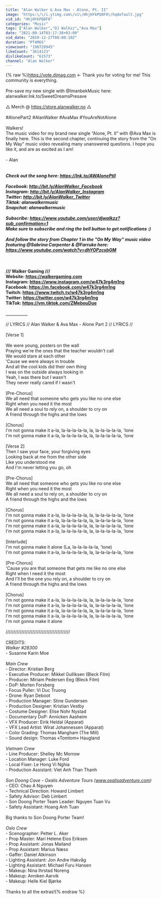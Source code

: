 ```yaml
---
title: "Alan Walker & Ava Max - Alone, Pt. II"
image: "https:\/\/i.ytimg.com\/vi\/HhjHYkPQ8F0\/hqdefault.jpg"
vid_id: "HhjHYkPQ8F0"
categories: "Music"
tags: ["Alan Walker","DJ Walkzz","Ava Max"]
date: "2021-09-14T03:17:38+03:00"
vid_date: "2019-12-27T08:00:10Z"
duration: "PT4M6S"
viewcount: "198720945"
likeCount: "3614123"
dislikeCount: "61573"
channel: "Alan Walker"
---
```

{% raw %}<a rel="nofollow" target="blank" href="https://vote.djmag.com">https://vote.djmag.com</a> ← Thank you for voting for me! This community is everything.<br /><br />Pre-save my new single with @ImanbekMusic here: alanwalker.lnk.to/SweetDreamsPresave<br /><br />△ Merch @  <a rel="nofollow" target="blank" href="https://store.alanwalker.no">https://store.alanwalker.no</a> △<br /><br />#AlonePart2 #AlanWalker #AvaMax #YouAreNotAlone<br /><br />Walkers!<br />The music video for my brand new single “Alone, Pt. II” with @Ava Max  is finally here. This is the second chapter, continuing the story from the &quot;On My Way&quot; music video revealing many unanswered questions. I hope you like it, and are as excited as I am!<br /><br />- Alan<br />_______________________________<br /><br />Check out the song here:  <a rel="nofollow" target="blank" href="https://lnk.to/AWAlonePtII">https://lnk.to/AWAlonePtII</a><br /><br />Facebook: <a rel="nofollow" target="blank" href="http://bit.ly/AlanWalker_Facebook">http://bit.ly/AlanWalker_Facebook</a><br />Instagram: <a rel="nofollow" target="blank" href="http://bit.ly/AlanWalker_Instagram">http://bit.ly/AlanWalker_Instagram</a><br />Twitter: <a rel="nofollow" target="blank" href="http://bit.ly/AlanWalker_Twitter">http://bit.ly/AlanWalker_Twitter</a><br />Tiktok: alanwalkermusic<br />Snapchat: alanwalkermusic<br /><br />Subscribe: <a rel="nofollow" target="blank" href="https://www.youtube.com/user/djwalkzz?sub_confirmation=1">https://www.youtube.com/user/djwalkzz?sub_confirmation=1</a><br />Make sure to subscribe and ring the bell button to get notifications :) <br /><br />And follow the story from Chapter 1 in the &quot;On My Way&quot; music video featuring @Sabrina Carpenter  &amp; @Farruko  here:<br /><a rel="nofollow" target="blank" href="https://www.youtube.com/watch?v=dhYOPzcsbGM">https://www.youtube.com/watch?v=dhYOPzcsbGM</a><br /><br />_____________________<br /><br />/// Walker Gaming ///<br />Website: <a rel="nofollow" target="blank" href="https://walkergaming.com​">https://walkergaming.com​</a><br />Instagram: <a rel="nofollow" target="blank" href="https://www.instagram.com/w47k3rg4m1ng​">https://www.instagram.com/w47k3rg4m1ng​</a><br />Facebook: <a rel="nofollow" target="blank" href="https://m.facebook.com/w47k3rg4m1ng​">https://m.facebook.com/w47k3rg4m1ng​</a><br />Twitch: <a rel="nofollow" target="blank" href="https://www.twitch.tv/w47k3rg4m1ng​">https://www.twitch.tv/w47k3rg4m1ng​</a><br />Twitter: <a rel="nofollow" target="blank" href="https://twitter.com/w47k3rg4m1ng​">https://twitter.com/w47k3rg4m1ng​</a><br />TikTok: <a rel="nofollow" target="blank" href="https://vm.tiktok.com/ZMebouDue">https://vm.tiktok.com/ZMebouDue</a><br /><br />_____________________<br /><br />// LYRICS // Alan Walker &amp; Ava Max - Alone Part 2 // LYRICS //<br /><br />[Verse 1]<br /><br />We were young, posters on the wall<br />Praying we're the ones that the teacher wouldn't call<br />We would stare at each other<br />'Cause we were always in trouble<br />And all the cool kids did their own thing<br />I was on the outside always looking in<br />Yeah, I was there but I wasn't<br />They never really cared if I wasn't<br /><br />[Pre-Chorus]<br />We all need that someone who gets you like no one else<br />Right when you need it the most<br />We all need a soul to rely on, a shoulder to cry on<br />A friend through the highs and the lows<br /><br />[Chorus]<br />I'm not gonna make it a-la, la-la-la-la-la, la, la-la-la-la-la, 'lone<br />I'm not gonna make it a-la, la-la-la-la-la, la, la-la-la-la-la, 'lone<br /><br />[Verse 2]<br />Then I saw your face, your forgiving eyes<br />Looking back at me from the other side<br />Like you understood me<br />And I'm never letting you go, oh<br /><br />[Pre-Chorus]<br />We all need that someone who gets you like no one else<br />Right when you need it the most<br />We all need a soul to rely on, a shoulder to cry on<br />A friend through the highs and the lows<br /><br />[Chorus]<br />I'm not gonna make it a-la, la-la-la-la-la, la, la-la-la-la-la, 'lone<br />I'm not gonna make it a-la, la-la-la-la-la, la, la-la-la-la-la, 'lone<br />I'm not gonna make it a-la, la-la-la-la-la, la, la-la-la-la-la, 'lone<br />I'm not gonna make it a-la, la-la-la-la-la, la, la-la-la-la-la, 'lone<br /><br />[Interlude]<br />I'm not gonna make it alone (La, la-la-la-la-la, 'lone)<br />I'm not gonna make it a-la, la-la-la-la-la, la, la-la-la-la-la, 'lone<br /><br />[Pre-Chorus]<br />'Cause you are that someone that gets me like no one else<br />Right when I need it the most<br />And I'll be the one you rely on, a shoulder to cry on<br />A friend through the highs and the lows<br /><br />[Chorus]<br />I'm not gonna make it a-la, la-la-la-la-la, la, la-la-la-la-la, 'lone<br />I'm not gonna make it a-la, la-la-la-la-la, la, la-la-la-la-la, 'lone<br />I'm not gonna make it a-la, la-la-la-la-la, la, la-la-la-la-la, 'lone<br />I'm not gonna make it a-la, la-la-la-la-la, la, la-la-la-la-la, 'lone<br />I'm not gonna make it alone<br /><br />/////////////////////////////////////////<br /><br />CREDITS:<br />*Walker #28300*<br />- Susanne Karin Moe<br /><br />*Main Crew*<br />- Director: Kristian Berg<br />- Executive Producer: Mikkel Gulliksen (Bleck Film)<br />- Producer: Miriam Pedersen Eeg (Bleck Film)<br />- DoP: Morten Forsberg<br />- Focus Puller: Vi Duc Truong<br />- Drone: Ryan Deboot<br />- Production Manager: Stine Gundersen<br />- Production Designer: Kristian Vestby<br />- Costume Designer: Elise Nohr Nystad<br />- Documentary DoP: Annicken Aasheim<br />- VFX Producer: Eirik Heldal (Apparat)<br />- VFX Lead Artist: Wirat Johannessen (Apparat)<br />- Color Grading: Thomas Mangham (The Mill)<br />- Sound design: Thomas «Tomtom» Haugland<br /><br />*Vietnam Crew*<br />- Line Producer: Shelley Mc Morrow<br />- Location Manager: Luke Ford<br />- Local Fixer: Le Hong Vi Nghia<br />- Production Assistant: Viet Anh Than Thanh<br /><br />*Son Doong Cave - Oxalis Adventure Tours (www.oxalisadventure.com)*<br />- CEO: Chau A Nguyen<br />- Technical Direction: Howard Limbert<br />- Safety Advisor: Deb Limbert<br />- Son Doong Porter Team Leader: Nguyen Tuan Vu<br />- Safety Assistant: Hoang Anh Tuan<br /><br />Big thanks to Son Doong Porter Team!<br /><br />*Oslo Crew*<br />- Scenographer: Petter L. Aker<br />- Prop Master: Mari Helene Eios Eriksen<br />- Prop Assistant: Jonas Mailand<br />- Prop Assistant: Marius Næss<br />- Gaffer: Daniel Atkinson<br />- Lighting Assistant: Jon Andre Hakvåg<br />- Lighting Assistant: Michael Furu Hansen<br />- Makeup: Nina Ihrstad Noreng<br />- Makeup: Anniken Aarvik<br />- Makeup: Helle Kiel Bjørke<br /><br />Thanks to all the extras!{% endraw %}
